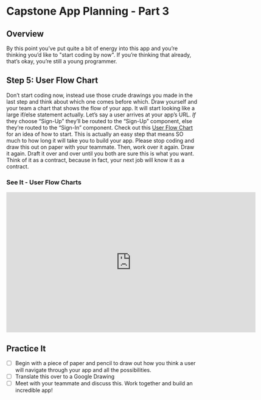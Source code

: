 # Capstone App Planning - Part 3

## Overview

By this point you’ve put quite a bit of energy into this app and you’re thinking you’d like to "start coding by now". If you’re thinking that already, that’s okay, you’re still a young programmer.

## Step 5: User Flow Chart

Don’t start coding now, instead use those crude drawings you made in the last step and think about which one comes before which. Draw yourself and your team a chart that shows the flow of your app. It will start looking like a large if/else statement actually. Let’s say a user arrives at your app’s URL. *If* they choose “Sign-Up” they’ll be routed to the “Sign-Up” component, else they’re routed to the “Sign-In” component. Check out this [User Flow Chart](https://images.app.goo.gl/dnAeYicYjaraYAyJA) for an idea of how to start. This is actually an easy step that means SO much to how long it will take you to build your app. Please stop coding and draw this out on paper with your teammate. Then, work over it again. Draw it again. Draft it over and over until you both are sure this is what you want. Think of it as a contract, because in fact, your next job will know it as a contract.

### See It - User Flow Charts

<!-- !Video Content: YT, UX Tracks - Recreating Instagram's User Flow Chart -->
<iframe width="655" height="368" src="https://www.youtube.com/embed/JjjxDXbgfYY" title="YouTube video player" frameborder="0" allow="accelerometer; autoplay; clipboard-write; encrypted-media; gyroscope; picture-in-picture" allowfullscreen></iframe>

<!-- https://studio.zollege.com/container/block-v1:ACA+JS411+09282020_JS411_C6+type@vertical+block@4d594fe86ff04858a5ec0dabdcb6abdd -->

## Practice It

- [ ] Begin with a piece of paper and pencil to draw out how you think a user will navigate through your app and all the possibilities.
- [ ] Translate this over to a Google Drawing
- [ ] Meet with your teammate and discuss this. Work together and build an incredible app!
